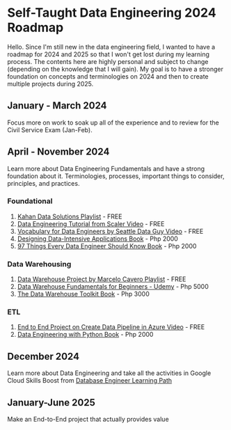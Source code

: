 # Self-Taught Data Engineering 2024 Roadmap
Hello. Since I'm still new in the data engineering field, I wanted to have a roadmap for 2024 and 2025 so that I won't get lost during my learning process. The contents here are highly personal and subject to change (depending on the knowledge that I will gain). My goal is to have a stronger foundation on concepts and terminologies on 2024 and then to create multiple projects during 2025.

## January - March 2024
Focus more on work to soak up all of the experience and to review for the Civil Service Exam (Jan-Feb).

## April - November 2024
Learn more about Data Engineering Fundamentals and have a strong foundation about it. Terminologies, processes, important things to consider, principles, and practices.

### Foundational
1. [Kahan Data Solutions Playlist](https://www.youtube.com/playlist?list=PLy4OcwImJzBKg3rmROyI_CBBAYlQISkOO) - FREE
2. [Data Engineering Tutorial from Scaler Video](https://www.youtube.com/watch?v=QSFq8S_Ui5g) - FREE
3. [Vocabulary for Data Engineers by Seattle Data Guy Video](https://www.youtube.com/watch?v=TDbjd6Wl6TI) - FREE
4. [Designing Data-Intensive Applications Book](https://www.amazon.co.uk/Designing-Data-Intensive-Applications-Reliable-Maintainable-ebook/dp/B06XPJML5D?keywords=designing+data-intensive+applications&sr=8-1&linkId=862a4354e613203bee4b9c14e90a7b2d&language=en_GB&ref_=as_li_ss_tl) - Php 2000
5. [97 Things Every Data Engineer Should Know Book](https://www.amazon.co.uk/dp/B0977S3XZJ?_encoding=UTF8&btkr=1&linkId=2d9c1d3f29617b61ff88238bfc6a73e7&language=en_GB&ref_=as_li_ss_tl) - Php 2000

### Data Warehousing
1. [Data Warehouse Project by Marcelo Cavero Playlist](https://www.youtube.com/playlist?list=PLtmW5UAta5WlJkogVpi9ZDDuEp882GoxG) - FREE
2. [Data Warehouse Fundamentals for Beginners - Udemy](https://www.udemy.com/course/data-warehouse-fundamentals-for-beginners/) - Php 5000
3. [The Data Warehouse Toolkit Book](https://www.amazon.co.uk/Data-Warehouse-Toolkit-Definitive-Dimensional/dp/1118530802?&linkId=50a288800f3324f8ac8fc28046b71815&language=en_GB&ref_=as_li_ss_tl) - Php 3000

### ETL
1. [End to End Project on Create Data Pipeline in Azure Video](https://www.youtube.com/watch?v=6iWHf3NIB9o) - FREE
2. [Data Engineering with Python Book](https://www.amazon.co.uk/dp/B08DSLVFNR?_encoding=UTF8&btkr=1&linkId=08b038a1d7d0d7297d4ef9841858eabc&language=en_GB&ref_=as_li_ss_tl) - Php 2000

## December 2024
Learn more about Data Engineering and take all the activities in Google Cloud Skills Boost from [Database Engineer Learning Path](https://www.cloudskillsboost.google/paths/22)

## January-June 2025
Make an End-to-End project that actually provides value
